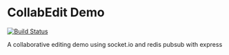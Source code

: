 CollabEdit Demo
=======

[![Build Status](https://api.travis-ci.org/az7arul/collabEditDemo.png)](http://travis-ci.org/az7arul/collabEditDemo)

A collaborative editing demo using socket.io and redis pubsub with express
